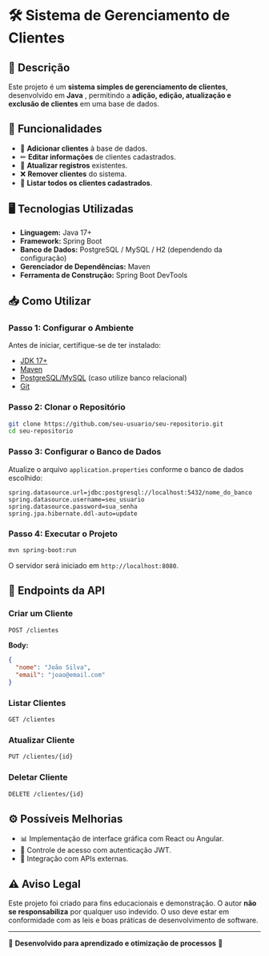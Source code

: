 # 🛠 Sistema de Gerenciamento de Clientes

## 📌 Descrição

Este projeto é um **sistema simples de gerenciamento de clientes**, desenvolvido em **Java** , permitindo a **adição, edição, atualização e exclusão de clientes** em uma base de dados.

## 🚀 Funcionalidades

- 📌 **Adicionar clientes** à base de dados.
- ✏ **Editar informações** de clientes cadastrados.
- 🔄 **Atualizar registros** existentes.
- ❌ **Remover clientes** do sistema.
- 📄 **Listar todos os clientes cadastrados**.

## 🖥️ Tecnologias Utilizadas

- **Linguagem:** Java 17+
- **Framework:** Spring Boot
- **Banco de Dados:** PostgreSQL / MySQL / H2 (dependendo da configuração)
- **Gerenciador de Dependências:** Maven
- **Ferramenta de Construção:** Spring Boot DevTools

## 📥 Como Utilizar

### Passo 1: Configurar o Ambiente

Antes de iniciar, certifique-se de ter instalado:
- [JDK 17+](https://www.oracle.com/java/technologies/javase/jdk17-archive-downloads.html)
- [Maven](https://maven.apache.org/download.cgi)
- [PostgreSQL/MySQL](https://www.postgresql.org/download/) (caso utilize banco relacional)
- [Git](https://git-scm.com/)

### Passo 2: Clonar o Repositório

```sh
git clone https://github.com/seu-usuario/seu-repositorio.git
cd seu-repositorio
```

### Passo 3: Configurar o Banco de Dados

Atualize o arquivo `application.properties` conforme o banco de dados escolhido:

```properties
spring.datasource.url=jdbc:postgresql://localhost:5432/nome_do_banco
spring.datasource.username=seu_usuario
spring.datasource.password=sua_senha
spring.jpa.hibernate.ddl-auto=update
```

### Passo 4: Executar o Projeto

```sh
mvn spring-boot:run
```

O servidor será iniciado em `http://localhost:8080`.

## 📡 Endpoints da API

### Criar um Cliente
```sh
POST /clientes
```
**Body:**
```json
{
  "nome": "João Silva",
  "email": "joao@email.com"
}
```

### Listar Clientes
```sh
GET /clientes
```

### Atualizar Cliente
```sh
PUT /clientes/{id}
```

### Deletar Cliente
```sh
DELETE /clientes/{id}
```

## ⚙ Possíveis Melhorias

- 📊 Implementação de interface gráfica com React ou Angular.
- 🔐 Controle de acesso com autenticação JWT.
- 📡 Integração com APIs externas.

## ⚠ Aviso Legal

Este projeto foi criado para fins educacionais e demonstração. O autor **não se responsabiliza** por qualquer uso indevido. O uso deve estar em conformidade com as leis e boas práticas de desenvolvimento de software.

---

📌 **Desenvolvido para aprendizado e otimização de processos** 🚀


